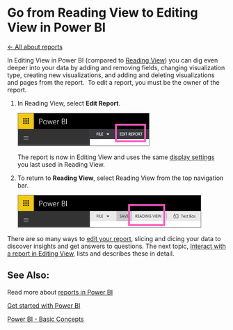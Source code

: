 <properties 
   pageTitle="Go from Reading View to Editing View in Power BI"
   description="Go from Reading View to Editing View in Power BI"
   services="powerbi" 
   documentationCenter="" 
   authors="pcw3187" 
   manager="mblythe" 
   editor=""
   tags=""/>
 
<tags
   ms.service="powerbi"
   ms.devlang="NA"
   ms.topic="article"
   ms.tgt_pltfrm="NA"
   ms.workload="powerbi"
   ms.date="10/14/2015"
   ms.author="v-pawrig"/>
# Go from Reading View to Editing View in Power BI

[← All about reports](https://support.powerbi.com/knowledgebase/topics/65157-all-about-reports)

In Editing View in Power BI (compared to [Reading View](http://support.powerbi.com/knowledgebase/articles/445094-interact-with-a-report-in-reading-view)) you can dig even deeper into your data by adding and removing fields, changing visualization type, creating new visualizations, and adding and deleting visualizations and pages from the report.  To edit a report, you must be the owner of the report.

1.  In Reading View, select **Edit Report**. 

    ![](media/powerbi-service-go-from-reading-view-to-editing-view/EditReport.png)

    The report is now in Editing View and uses the same [display settings](https://support.powerbi.com/knowledgebase/articles/742155) you last used in Reading View.

2. To return to **Reading View**, select Reading View from the top navigation bar. 
    
	![](media/powerbi-service-go-from-reading-view-to-editing-view/ReadingViewReturn.png)

There are so many ways to [edit your report](http://support.powerbi.com/knowledgebase/articles/443094-edit-a-report), slicing and dicing your data to discover insights and get answers to questions.  The next topic, [Interact with a report in Editing View](http://support.powerbi.com/knowledgebase/articles/443094), lists and describes these in detail.


## See Also:

Read more about [reports in Power BI](http://support.powerbi.com/knowledgebase/articles/425684-reports-in-power-bi)

[Get started with Power BI](http://support.powerbi.com/knowledgebase/articles/430814-get-started-with-power-bi)

[Power BI - Basic Concepts](http://support.powerbi.com/knowledgebase/articles/487029-power-bi-preview-basic-concepts)  

